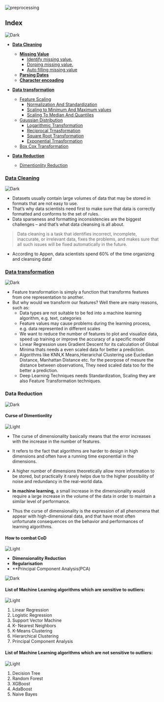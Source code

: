 ![preprocessing](https://user-images.githubusercontent.com/12748752/126914717-48cc96d8-956a-4e6d-88b6-0166fb71290e.jpg)
## Index
![Dark](https://user-images.githubusercontent.com/12748752/126914729-75e0fed5-fdaa-4216-81c8-719340e80694.png)
* [**Data Cleaning**](#data-cleaning)
  * [**Missing Value**](https://github.com/iAmKankan/Data-Gathering-And-Preprocessing/blob/main/cleaning.md#missing-value)
    * [Identify missing value.](https://github.com/iAmKankan/Data-Gathering-And-Preprocessing/blob/main/cleaning.md#the-reason-of-data-is-missing)
    * [Dorping missing value.](https://github.com/iAmKankan/Data-Gathering-And-Preprocessing/blob/main/cleaning.md#drop-missing-values)
    * [Auto filling missing value](https://github.com/iAmKankan/Data-Gathering-And-Preprocessing/blob/main/cleaning.md#filling-in-missing-values-automatically)
  * [**Parsing Dates**](https://github.com/iAmKankan/Data-Gathering-And-Preprocessing/blob/main/date_parsing.md)
  * [**Character encoading**]()
* [**Data transformation**](#data-transformation)
  * [Feature Scaling](https://github.com/iAmKankan/Data-Gathering-And-Preprocessing/blob/main/datatransformation.md#feature-scaling)
    * [Normalization And Standardization](https://github.com/iAmKankan/Data-Gathering-And-Preprocessing/blob/main/scaling.ipynb)
    * [Scaling to Minimum And Maximum values](https://github.com/iAmKankan/Data-Gathering-And-Preprocessing/blob/main/scaling.ipynb)
    * [Scaling To Median And Quantiles](https://github.com/iAmKankan/Data-Gathering-And-Preprocessing/blob/main/scaling.ipynb)
  * [Gaussian Distribution](https://github.com/iAmKankan/Data-Gathering-And-Preprocessing/blob/main/gaussian.ipynb) 
    * [Logarithmic Transformation](https://github.com/iAmKankan/Data-Gathering-And-Preprocessing/blob/main/gaussian.ipynb) 
    * [Reciprocal Trnasformation](https://github.com/iAmKankan/Data-Gathering-And-Preprocessing/blob/main/gaussian.ipynb) 
    * [Square Root Transformation](https://github.com/iAmKankan/Data-Gathering-And-Preprocessing/blob/main/gaussian.ipynb) 
    * [Exponential Trnasformation](https://github.com/iAmKankan/Data-Gathering-And-Preprocessing/blob/main/gaussian.ipynb) 
  * [Box Cox Transformation](https://github.com/iAmKankan/Data-Gathering-And-Preprocessing/blob/main/gaussian.ipynb) 

* [**Data Reduction**](#data-reduction)
  * [Dimentionlity Reduction]()




### [Data Cleaning](https://github.com/iAmKankan/Data-Gathering-And-Preprocessing/blob/main/cleaning.md)
![Dark](https://user-images.githubusercontent.com/12748752/126914729-75e0fed5-fdaa-4216-81c8-719340e80694.png)
* Datasets usually contain large volumes of data that may be stored in formats that are not easy to use. 
* That’s why data scientists need first to make sure that data is correctly formatted and conforms to the set of rules.
*  Data sparseness and formatting inconsistencies are the biggest challenges – and that’s what data cleansing is all about. 
>  Data cleaning is a task that identifies incorrect, incomplete, inaccurate, or irrelevant data, fixes the problems, and makes sure that all such issues will be fixed automatically in the future.
*  According to Appen, data scientists spend 60% of the time organizing and cleansing data!

 ### [Data transformation](https://github.com/iAmKankan/Data-Gathering-And-Preprocessing/blob/main/datatransformation.md)
![Dark](https://user-images.githubusercontent.com/12748752/126914729-75e0fed5-fdaa-4216-81c8-719340e80694.png)
* Feature transformation is simply a function that transforms features from one representation to another. 
* But why would we transform our features? Well there are many reasons, such as:
  *  Data types are not suitable to be fed into a machine learning algorithm, e.g. text, categories
  *  Feature values may cause problems during the learning process, e.g. data represented in different scales
  *  We want to reduce the number of features to plot and visualize data, speed up training or improve the accuracy of a specific model
  *  Linear Regression uses Gradient Descent for its calculation of Global Minima thats needs a even scaled data for better a prediction.
  *  Algorithms like KNN,K Means,Hierarichal Clustering use Eucledian Distance, Manhattan Distance etc. for the peorpose of mesure the distance between observations, They need scaled data too for the better a prediction.
  *  Deep Learning Techniques needs Standardization, Scaling they are also Feature Transformation techniques.



### Data Reduction
![Dark](https://user-images.githubusercontent.com/12748752/126914729-75e0fed5-fdaa-4216-81c8-719340e80694.png)
#### Curse of Dimentionlity
![Light](https://user-images.githubusercontent.com/12748752/126914730-b5b13ba9-4d20-4ebf-b0ed-231af4c8b984.png)
* The curse of dimensionality basically means that the error increases with the increase in the number of features. 
* It refers to the fact that algorithms are harder to design in high dimensions and often have a running time exponential in the dimensions.
*  A higher number of dimensions theoretically allow more information to be stored, but practically it rarely helps due to the higher possibility of noise and redundancy in the real-world data.
 
 * **In machine learning,** a small increase in the dimensionality would require a large increase in the volume of the data in order to maintain a similar level of performance.
 * Thus the curse of dimensionality is the expression of all phenomena that appear with high-dimensional data, and that have most often unfortunate consequences on the behavior and performances of learning algorithms.
 
 #### How to combat CoD
 ![Light](https://user-images.githubusercontent.com/12748752/126914730-b5b13ba9-4d20-4ebf-b0ed-231af4c8b984.png)
 * **Dimensionality Reduction**
 * **Regularisation**
 * **Principal Component Analysis(PCA)
 
 ![Dark](https://user-images.githubusercontent.com/12748752/126914729-75e0fed5-fdaa-4216-81c8-719340e80694.png)

 
#### List of Machine Learning algorithms which are sensitive to outliers:
![Light](https://user-images.githubusercontent.com/12748752/126914730-b5b13ba9-4d20-4ebf-b0ed-231af4c8b984.png)

1. Linear Regression
2. Logistic Regression
3. Support Vector Machine
4. K- Nearest Neighbors
5. K-Means Clustering
6. Hierarchical Clustering
7. Principal Component Analysis

#### List of Machine Learning algorithms which are not sensitive to outliers:
![Light](https://user-images.githubusercontent.com/12748752/126914730-b5b13ba9-4d20-4ebf-b0ed-231af4c8b984.png)

1. Decision Tree
2. Random Forest
3. XGBoost
4. AdaBoost
5. Naive Bayes

 
